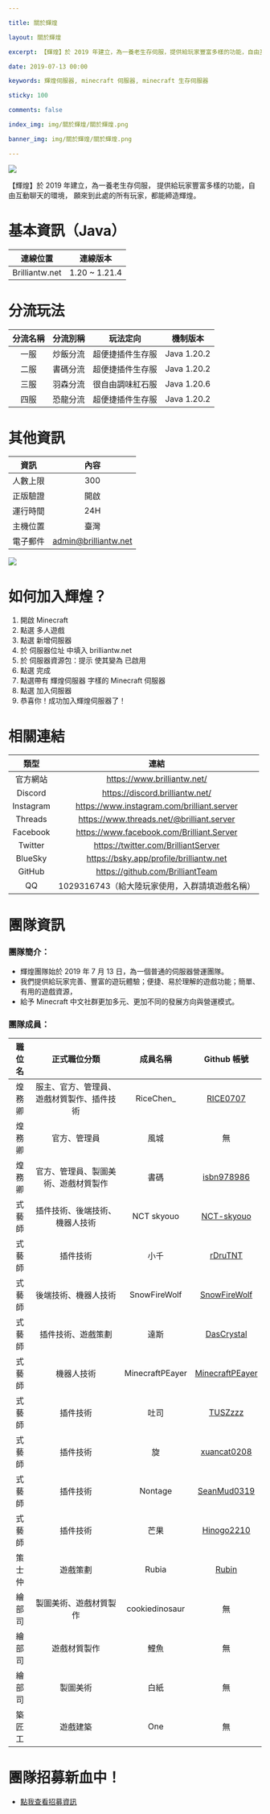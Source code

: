 ```yaml
---

title: 關於輝煌

layout: 關於輝煌

excerpt: 【輝煌】於 2019 年建立，為一養老生存伺服，提供給玩家豐富多樣的功能，自由互動聊天的環境，願來到此處的所有玩家，都能締造輝煌。

date: 2019-07-13 00:00

keywords: 輝煌伺服器, minecraft 伺服器, minecraft 生存伺服器

sticky: 100

comments: false

index_img: img/關於輝煌/關於輝煌.png

banner_img: img/關於輝煌/關於輝煌.png

---
```


![](img/關於輝煌/橫幅.png)

【輝煌】於 2019 年建立，為一養老生存伺服，
提供給玩家豐富多樣的功能，自由互動聊天的環境，
願來到此處的所有玩家，都能締造輝煌。

# 基本資訊（Java）
連線位置|連線版本|
:------:|:------:|
|Brilliantw.net|1.20 ~ 1.21.4|
# 分流玩法
分流名稱|分流別稱|玩法定向|機制版本
:------:|:------:|:------:|:------:|
一服|炒飯分流|超便捷插件生存服|Java 1.20.2|
二服|書碼分流|超便捷插件生存服|Java 1.20.2|
三服|羽森分流|很自由調味紅石服|Java 1.20.6|
四服|恐龍分流|超便捷插件生存服|Java 1.20.2|

# 其他資訊
資訊|內容|
:------:|:------:|
|人數上限|300|
|正版驗證|開啟|
|運行時間|24H|
|主機位置|臺灣|
|電子郵件|admin@brilliantw.net|

<a href="https://www.mc-list.xyz/843/info" target="_blank"><img src="https://image.mc-list.xyz/banner/1-843.png" border="0"></a>

# 如何加入輝煌？

1. 開啟 Minecraft
2. 點選 <span class="label label-info">多人遊戲</span>
3. 點選 <span class="label label-info">新增伺服器</span>
4. 於 <span class="label label-info">伺服器位址</span> 中填入 <span class="label label-success">brilliantw.net</span>
5. 於 <span class="label label-info">伺服器資源包：提示</span> 使其變為 <span class="label label-success">已啟用</span>
6. 點選 <span class="label label-info">完成</span>
7. 點選帶有 <span class="label label-info">輝煌伺服器</span> 字樣的 Minecraft 伺服器
8. 點選 <span class="label label-info">加入伺服器</span>
9. 恭喜你！成功加入輝煌伺服器了！

# 相關連結
類型|連結|
:------:|:------:|
|官方網站|https://www.brilliantw.net/|
|Discord|https://discord.brilliantw.net/|
|Instagram|https://www.instagram.com/brilliant.server|
|Threads|https://www.threads.net/@brilliant.server|
|Facebook|https://www.facebook.com/Brilliant.Server|
|Twitter|https://twitter.com/BrilliantServer|
|BlueSky|https://bsky.app/profile/brilliantw.net|
|GitHub|https://github.com/BrilliantTeam|
|QQ|1029316743（給大陸玩家使用，入群請填遊戲名稱）|

# 團隊資訊

### 團隊簡介：
- 輝煌團隊始於 2019 年 7 月 13 日，為一個普通的伺服器營運團隊。
- 我們提供給玩家完善、豐富的遊玩體驗；便捷、易於理解的遊戲功能；簡單、有用的遊戲資源，
- 給予 Minecraft 中文社群更加多元、更加不同的發展方向與營運模式。

### 團隊成員：
職位名|正式職位分類|成員名稱|Github 帳號|
:------:|:------:|:------:|:------:|
煌務卿|服主、官方、管理員、遊戲材質製作、插件技術|RiceChen_|[RICE0707](https://github.com/RICE0707)
煌務卿|官方、管理員|風城|無
煌務卿|官方、管理員、製圖美術、遊戲材質製作|書碼|[isbn978986](https://github.com/isbn978986)
式藝師|插件技術、後端技術、機器人技術|NCT skyouo|[NCT-skyouo](https://github.com/NCT-skyouo)
式藝師|插件技術|小千|[rDruTNT](https://github.com/rDruTNT)
式藝師|後端技術、機器人技術|SnowFireWolf|[SnowFireWolf](https://github.com/SnowFireWolf)
式藝師|插件技術、遊戲策劃|達斯|[DasCrystal](https://github.com/DasCrystal)
式藝師|機器人技術|MinecraftPEayer|[MinecraftPEayer](https://github.com/MinecraftPEayer)
式藝師|插件技術|吐司|[TUSZzzz](https://github.com/TUSZzzz)
式藝師|插件技術|旋|[xuancat0208](https://github.com/xuancat0208)
式藝師|插件技術|Nontage|[SeanMud0319](https://github.com/SeanMud0319)
式藝師|插件技術|芒果|[Hinogo2210](https://github.com/Hinogo2210)
策士仲|遊戲策劃|Rubia|[Rubin](https://github.com/Rubin7599)
繪部司|製圖美術、遊戲材質製作|cookiedinosaur|無
繪部司|遊戲材質製作|鯉魚|無
繪部司|製圖美術|白紙|無
築匠工|遊戲建築|One|無

# 團隊招募新血中！
- [點我查看招募資訊](https://www.brilliantw.net/成員招募)
